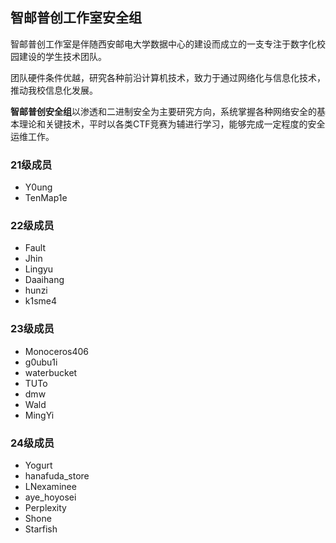 ## 智邮普创工作室安全组

智邮普创工作室是伴随西安邮电大学数据中心的建设而成立的一支专注于数字化校园建设的学生技术团队。

团队硬件条件优越，研究各种前沿计算机技术，致力于通过网络化与信息化技术，推动我校信息化发展。

**智邮普创安全组**以渗透和二进制安全为主要研究方向，系统掌握各种网络安全的基本理论和关键技术，平时以各类CTF竞赛为辅进行学习，能够完成一定程度的安全运维工作。

### 21级成员

- Y0ung
- TenMap1e

### 22级成员

- Fault
- Jhin
- Lingyu
- Daaihang
- hunzi
- k1sme4

### 23级成员

- Monoceros406
- g0ubu1i
- waterbucket
- TUTo
- dmw
- Wald
- MingYi

### 24级成员

- Yogurt
- hanafuda_store
- LNexaminee
- aye_hoyosei
- Perplexity
- Shone
- Starfish
